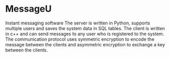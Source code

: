 # MessageU
Instant messaging software
The server is written in Python, supports multiple users and saves the system data in SQL tables.
The client is written in c++ and can send messages to any user who is registered to the system.
The communication protocol uses symmetric encryption to encode the message between the clients and asymmetric encryption to exchange a key between the clients.
